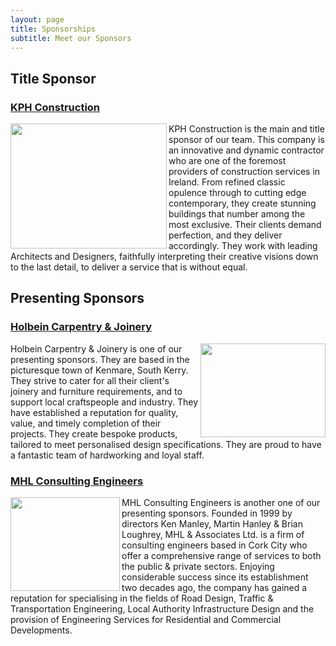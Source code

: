```yaml
---
layout: page
title: Sponsorships
subtitle: Meet our Sponsors
---
```


## Title Sponsor

### [KPH Construction](https://www.kph.ie)

<img align="left" width="250" height="200" src="https://www.kenmare.ie/contentFiles/productImages/Large/KPH-Logo1.png">

KPH Construction is the main and title sponsor of our team. This company is an innovative and dynamic contractor who are one of the foremost providers of construction services in Ireland. From refined classic opulence through to cutting edge contemporary, they create stunning buildings that number among the most exclusive. Their clients demand perfection, and they deliver accordingly. They work with leading Architects and Designers, faithfully interpreting their creative visions down to the last detail, to deliver a service that is without equal.

## Presenting Sponsors

### [Holbein Carpentry & Joinery](http://holbein.ie)

<img align="right" width="200" height="150" src="https://www.kenmare.ie/contentFiles/productImages/Large/Holbein.png">

Holbein Carpentry & Joinery is one of our presenting sponsors. They are based in the picturesque town of Kenmare, South Kerry. They strive to cater for all their client's joinery and furniture requirements, and to support local craftspeople and industry. They have established a reputation for quality, value, and timely completion of their projects. They create bespoke products, tailored to meet personalised design specifications. They are proud to have a fantastic team of hardworking and loyal staff.

### [MHL Consulting Engineers](https://www.mhl.ie)

<img align="left" width="175" height="150" src="https://acei.ie/ws-content/uploads/logo-mhl.gif">

MHL Consulting Engineers is another one of our presenting sponsors. Founded in 1999 by directors Ken Manley, Martin Hanley & Brian Loughrey, MHL & Associates Ltd. is a firm of consulting engineers based in Cork City who offer a comprehensive range of services to both the public & private sectors. Enjoying considerable success since its establishment two decades ago, the company has gained a reputation for specialising in the fields of Road Design, Traffic & Transportation Engineering, Local Authority Infrastructure Design and the provision of Engineering Services for Residential and Commercial Developments.

